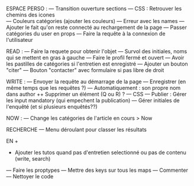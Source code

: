 ESPACE PERSO :
— Transition ouverture sections
— CSS : Retrouver les chemins des icones  
— Couleurs catégories (ajouter les couleurs)
— Erreur avec les names
— Ajouter le fait qu'on reste connecté au rechargement de la page
— Passer catégories du user en props
— Faire la requête à la connexion de l'utilisateur

READ :
— Faire la requete pour obtenir l'objet
— Survol des initiales, noms qui se mettent en gras à gauche
— Faire le profil fermé et ouvert
— Avoir les pastilles de catégories si l'entretien est enregistré
— Ajouter un bouton "citer"
— Bouton "contacter" avec formulaire si pas libre de droit

WRITE :
— Envoyer la requête au démarrage de la page
— Enregistrer (en même temps que les requêtes ?)
— Automatiquement : son propre nom dans author
++ Supprimer un élément (Q ou R) ?
— CSS
— Publier : Gérer les input mandatory (qui empechent la publication)
— Gérer initiales de l'enquêté (et si plusieurs enquêtés??)

NOW :
— Change les catégories de l'article en cours > Now

RECHERCHE
— Menu déroulant pour classer les résultats

EN +
- Ajouter les tutos quand pas d'entretien selectionné ou pas de contenu (write, search)

— Faire les proptypes
— Mettre des keys sur tous les maps
— Commenter
— Nettoyer le code

